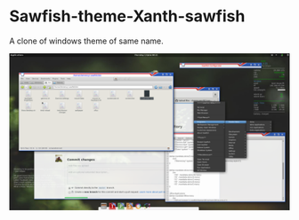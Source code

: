 # Sawfish-theme-Xanth-sawfish

A clone of windows theme of same name.

![screenshot](https://github.com/clemencyworld1/Sawfish-theme-Xanth-sawfish/blob/master/screenshot_2019-06-13-12:21:53.png)
